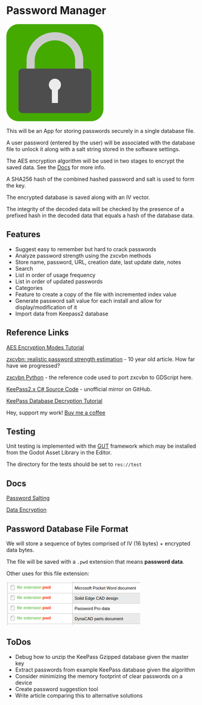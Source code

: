 # Password Manager

![Icon](src/assets/app-icons/icon256.png)

This will be an App for storing passwords securely in a single database file.

A user password (entered by the user) will be associated with the database file to unlock it along with a salt string stored in the software settings.

The AES encryption algorithm will be used in two stages to encrypt the saved data. See the [Docs](#docs) for more info.

A SHA256 hash of the combined hashed password and salt is used to form the key.

The encrypted database is saved along with an IV vector.

The integrity of the decoded data will be checked by the presence of a prefixed hash in the decoded data that equals a hash of the database data.

## Features

* Suggest easy to remember but hard to crack passwords
* Analyze password strength using the zxcvbn methods
* Store name, password, URL, creation date, last update date, notes
* Search
* List in order of usage frequency
* List in order of updated passwords
* Categories
* Feature to create a copy of the file with incremented index value
* Generate password salt value for each install and allow for display/modification of it
* Import data from Keepass2 database

## Reference Links

[AES Encryption Modes Tutorial](https://www.highgo.ca/2019/08/08/the-difference-in-five-modes-in-the-aes-encryption-algorithm/)

[zxcvbn: realistic password strength estimation](https://dropbox.tech/security/zxcvbn-realistic-password-strength-estimation) - 10 year old article. How far have we progressed?

[zxcvbn Python](https://github.com/dwolfhub/zxcvbn-python) - the reference code used to port zxcvbn to GDScript here.

[KeePass2.x C# Source Code](https://github.com/dlech/KeePass2.x) - unofficial mirror on GitHub.

[KeePass Database Decryption Tutorial](https://weekly-geekly.imtqy.com/articles/346820/index.html)

Hey, support my work! [Buy me a coffee](https://buymeacoffee.com/gdscriptdude)

## Testing

Unit testing is implemented with the [GUT](https://github.com/bitwes/Gut) framework which may be installed from the Godot Asset Library in the Editor.

The directory for the tests should be set to `res://test`

## Docs

[Password Salting](docs/password_salting.md)

[Data Encryption](docs/data-encryption.md)

## Password Database File Format

We will store a sequence of bytes comprised of IV (16 bytes) + encrypted data bytes.

The file will be saved with a `.pwd` extension that means **password data**.

Other uses for this file extension:

![pwd file extension](docs/pwd.png)

## ToDos

* Debug how to unzip the KeePass Gzipped database given the master key
* Extract passwords from example KeePass database given the algorithm
* Consider minimizing the memory footprint of clear passwords on a device
* Create password suggestion tool
* Write article comparing this to alternative solutions
